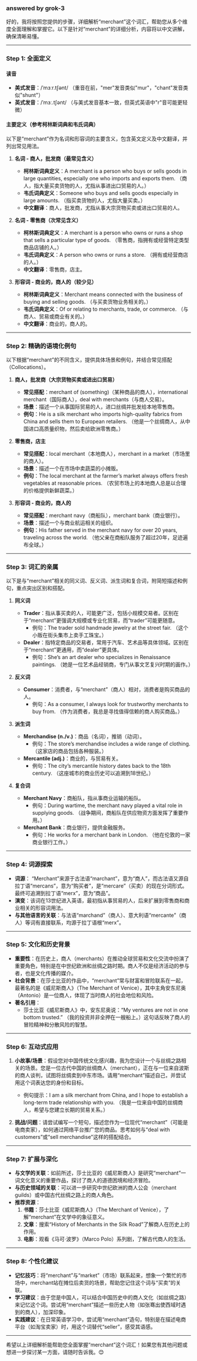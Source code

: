 ### answered by grok-3
好的，我将按照您提供的步骤，详细解析“merchant”这个词汇，帮助您从多个维度全面理解和掌握它。以下是针对“merchant”的详细分析，内容将以中文讲解，确保清晰易懂。

---

### Step 1: 全面定义

#### 读音
- **美式发音**：/ˈmɜːr.tʃənt/ （重音在前，"mer"发音类似"mur"，"chant"发音类似"shunt"）
- **英式发音**：/ˈmɜː.tʃənt/ （与美式发音基本一致，但英式英语中"r"音可能更轻微）

#### 主要定义（参考柯林斯词典和韦氏词典）
以下是“merchant”作为名词和形容词的主要含义，包含英文定义及中文翻译，并列出常见用法。

1. **名词 - 商人，批发商（最常见含义）**
   - **柯林斯词典定义**：A merchant is a person who buys or sells goods in large quantities, especially one who imports and exports them. （商人，指大量买卖货物的人，尤指从事进出口贸易的人。）
   - **韦氏词典定义**：Someone who buys and sells goods especially in large amounts. （指买卖货物的人，尤指大量买卖。）
   - **中文翻译**：商人，批发商，尤指从事大宗货物买卖或进出口贸易的人。

2. **名词 - 零售商（次常见含义）**
   - **柯林斯词典定义**：A merchant is a person who owns or runs a shop that sells a particular type of goods. （零售商，指拥有或经营特定类型商品店铺的人。）
   - **韦氏词典定义**：A person who owns or runs a store. （拥有或经营商店的人。）
   - **中文翻译**：零售商，店主。

3. **形容词 - 商业的，商人的（较少见）**
   - **柯林斯词典定义**：Merchant means connected with the business of buying and selling goods. （与买卖货物业务相关的。）
   - **韦氏词典定义**：Of or relating to merchants, trade, or commerce. （与商人、贸易或商业有关的。）
   - **中文翻译**：商业的，商人的。

---

### Step 2: 精确的语境化例句

以下根据“merchant”的不同含义，提供具体场景和例句，并结合常见搭配（Collocations）。

1. **商人，批发商（大宗货物买卖或进出口贸易）**
   - **常见搭配**：merchant of (something)（某种商品的商人），international merchant（国际商人），deal with merchants（与商人交易）。
   - **场景**：描述一个从事国际贸易的人，进口丝绸并批发给本地零售商。
   - **例句**：He is a silk merchant who imports high-quality fabrics from China and sells them to European retailers. （他是一个丝绸商人，从中国进口高质量织物，然后卖给欧洲零售商。）

2. **零售商，店主**
   - **常见搭配**：local merchant（本地商人），merchant in a market（市场里的商人）。
   - **场景**：描述一个在市场中卖蔬菜的小摊贩。
   - **例句**：The local merchant at the farmer’s market always offers fresh vegetables at reasonable prices. （农贸市场上的本地商人总是以合理的价格提供新鲜蔬菜。）

3. **形容词 - 商业的，商人的**
   - **常见搭配**：merchant navy（商船队），merchant bank（商业银行）。
   - **场景**：描述一个与商业航运相关的组织。
   - **例句**：His father served in the merchant navy for over 20 years, traveling across the world. （他父亲在商船队服务了超过20年，足迹遍布全球。）

---

### Step 3: 词汇的亲属

以下是与“merchant”相关的同义词、反义词、派生词和复合词，附简短描述和例句，重点突出区别和搭配。

1. **同义词**
   - **Trader**：指从事买卖的人，可能更广泛，包括小规模交易者。区别在于“merchant”更强调大规模或专业化贸易，而“trader”可能更随意。
     - 例句：The trader sold handmade jewelry at the street fair. （这个小贩在街头集市上卖手工珠宝。）
   - **Dealer**：指特定商品的交易者，常用于汽车、艺术品等具体领域。区别在于“merchant”更通用，而“dealer”更具体。
     - 例句：She’s an art dealer who specializes in Renaissance paintings. （她是一位艺术品经销商，专门从事文艺复兴时期的画作。）

2. **反义词**
   - **Consumer**：消费者，与“merchant”（商人）相对，消费者是购买商品的人。
     - 例句：As a consumer, I always look for trustworthy merchants to buy from. （作为消费者，我总是寻找值得信赖的商人购买商品。）

3. **派生词**
   - **Merchandise (n./v.)**：商品（名词），推销（动词）。
     - 例句：The store’s merchandise includes a wide range of clothing. （这家店的商品包括各种服装。）
   - **Mercantile (adj.)**：商业的，与贸易有关。
     - 例句：The city’s mercantile history dates back to the 18th century. （这座城市的商业历史可以追溯到18世纪。）

4. **复合词**
   - **Merchant Navy**：商船队，指从事商业运输的船队。
     - 例句：During wartime, the merchant navy played a vital role in supplying goods. （战争期间，商船队在供应物资方面发挥了重要作用。）
   - **Merchant Bank**：商业银行，提供金融服务。
     - 例句：He works for a merchant bank in London. （他在伦敦的一家商业银行工作。）

---

### Step 4: 词源探索

- **词源**： “Merchant”来源于古法语“marchant”，意为“商人”，而古法语又源自拉丁语“mercans”，意为“购买者”，是“mercare”（买卖）的现在分词形式。最终可追溯到拉丁语“merx”，意为“商品”。
- **演变**：该词在13世纪进入英语，最初指从事贸易的人，后来扩展到零售商和商业相关的形容词用法。
- **与其他语言的关联**：与法语“marchand”（商人）、意大利语“mercante”（商人）等词有直接联系，均源于拉丁语根“merx”。

---

### Step 5: 文化和历史背景

- **重要性**：在历史上，商人（merchants）在推动全球贸易和文化交流中扮演了重要角色，特别是在中世纪欧洲和丝绸之路时期。商人不仅是经济活动的参与者，也是文化传播的媒介。
- **社会背景**：在莎士比亚的作品中，“merchant”常与财富和冒险联系在一起，最著名的是《威尼斯商人》（The Merchant of Venice），其中主角安东尼奥（Antonio）是一位商人，体现了当时商人的社会地位和风险。
- **著名引用**：
  - 莎士比亚《威尼斯商人》中，安东尼奥说：“My ventures are not in one bottom trusted.” （我的投资并非全押在一艘船上。）这句话反映了商人的冒险精神和分散风险的智慧。

---

### Step 6: 互动式应用

1. **小故事/场景**：假设您对中国传统文化感兴趣，我为您设计一个与丝绸之路相关的场景。您是一位古代中国的丝绸商人（merchant），正在与一位来自波斯的商人谈判，试图将丝绸卖到中东市场。请用“merchant”描述自己，并尝试用这个词表达您的身份和目标。
   - 例句提示：I am a silk merchant from China, and I hope to establish a long-term trade relationship with you. （我是一位来自中国的丝绸商人，希望与您建立长期的贸易关系。）

2. **挑战/问题**：请尝试编写一个短句，描述您作为一位现代“merchant”（可能是电商卖家），如何通过网络平台推广您的商品。思考如何与“deal with customers”或“sell merchandise”这样的搭配结合。

---

### Step 7: 扩展与深化

- **与文学的关联**：如前所述，莎士比亚的《威尼斯商人》是研究“merchant”一词文化意义的重要作品，探讨了商人的道德困境和经济冒险。
- **与历史领域的关联**：可以进一步研究中世纪欧洲的商人公会（merchant guilds）或中国古代丝绸之路上的商人角色。
- **推荐资源**：
  1. **书籍**：莎士比亚《威尼斯商人》（The Merchant of Venice），了解“merchant”在文学中的象征意义。
  2. **文章**：搜索“History of Merchants in the Silk Road”了解商人在历史上的作用。
  3. **电影**：观看《马可·波罗》（Marco Polo）系列剧，了解古代商人的生活。

---

### Step 8: 个性化建议

- **记忆技巧**：将“merchant”与“market”（市场）联系起来，想象一个繁忙的市场中，merchant站在摊位后卖货的场景，帮助您记住这个词与“买卖”的关联。
- **学习建议**：由于您是中国人，可以结合中国历史中的商人文化（如丝绸之路）来记忆这个词。尝试用“merchant”描述一些历史人物（如张骞出使西域时遇到的商人），加深印象。
- **实践建议**：在日常英语学习中，尝试用“merchant”造句，特别是在描述电商平台（如淘宝卖家）时，用这个词替代“seller”，感受其语感。

---

希望以上详细解析能帮助您全面掌握“merchant”这个词汇！如果您有其他问题或想进一步探讨某一方面，请随时告诉我。😊